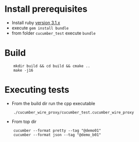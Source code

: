 # Install prerequisites

- Install ruby [version 3.1.x](https://rubyinstaller.org/downloads/)
- execute `gem install bundle`
- from folder `cucumber_test` execute `bundle`

# Build

```
    mkdir build && cd build && cmake ..
    make -j16
```

# Executing tests

- From the build dir run the cpp executable

```
    ./cucumber_wire_proxy/cucumber_test.cucumber_wire_proxy
```

- From top dir

```
    cucumber --format pretty --tag "@demo01"
    cucumber --format json --tag "@demo_b01"
```
